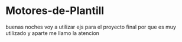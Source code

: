 # Motores-de-Plantill
buenas noches voy a utilizar ejs para el proyecto final por que es muy utilizado y aparte me llamo la atencion
